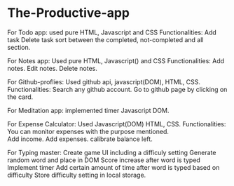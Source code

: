 # The-Productive-app

For Todo app:
	used pure HTML, Javascript and CSS
 Functionalities:
	Add task 
	Delete task 
	sort between the completed, not-completed and all section.

For Notes app:
	Used pure HTML, Javascript() and CSS
 Functionalities:
	Add notes.
	Edit notes.
	Delete notes.

For Github-proflies:
	Used github api, javascript(DOM), HTML, CSS.
 Functionalities: 
	Search any github account.
	Go to github page by clicking on the card.    

For Meditation app:
	implemented timer 
	Javascript DOM.

For Expense Calculator:
	Used Javascript(DOM) HTML, CSS.
 Functionalities: 
	You can monitor expenses with the purpose mentioned.  
	Add income.
	Add expenses.
	calibrate balance left.

For Typing master:
	Create game UI including a difficuly setting
	Generate random word and place in DOM
	Score increase after word is typed
	Implement timer
	Add certain amount of time after word is typed based on difficulty
	Store difficulty setting in local storage.
